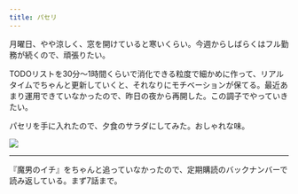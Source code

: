 ```yaml
---
title: パセリ
---
```


月曜日、やや涼しく、窓を開けていると寒いくらい。今週からしばらくはフル勤務が続くので、頑張りたい。

TODOリストを30分〜1時間くらいで消化できる粒度で細かめに作って、リアルタイムでちゃんと更新していくと、それなりにモチベーションが保てる。最近あまり運用できていなかったので、昨日の夜から再開した。この調子でやっていきたい。

パセリを手に入れたので、夕食のサラダにしてみた。おしゃれな味。

![](https://photos.old.apkas.net/medium/202505/20250512-AR500107.webp)

---

『魔男のイチ』をちゃんと追っていなかったので、定期購読のバックナンバーで読み返している。まず7話まで。
